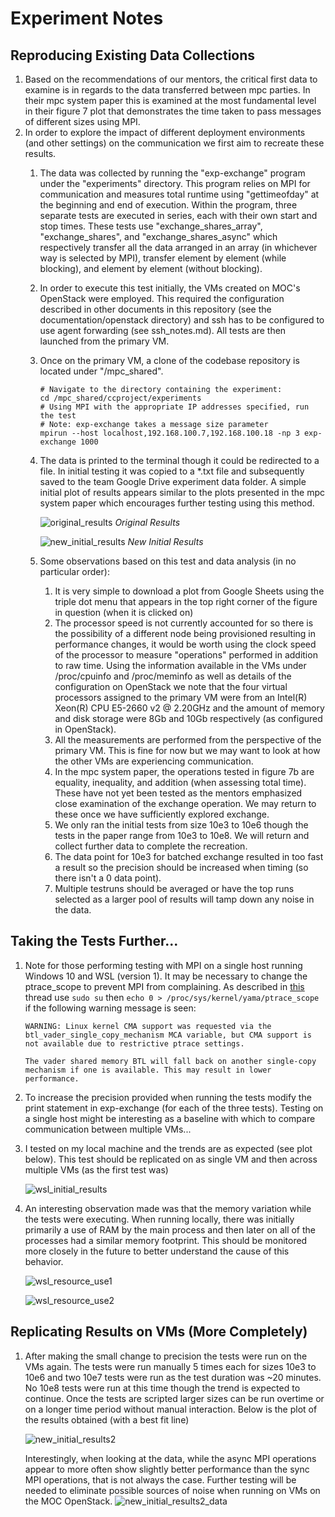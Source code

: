 # Experiment Notes

## Reproducing Existing Data Collections

1. Based on the recommendations of our mentors, the critical first data to examine is in regards to the data transferred between mpc parties. In their mpc system paper this is examined at the most fundamental level in their figure 7 plot that demonstrates the time taken to pass messages of different sizes using MPI.
1. In order to explore the impact of different deployment environments (and other settings) on the communication we first aim to recreate these results.
    1. The data was collected by running the "exp-exchange" program under the "experiments" directory. This program relies on MPI for communication and measures total runtime using "gettimeofday" at the beginning and end of execution. Within the program, three separate tests are executed in series, each with their own start and stop times. These tests use "exchange_shares_array", "exchange_shares", and "exchange_shares_async" which respectively transfer all the data arranged in an array (in whichever way is selected by MPI), transfer element by element (while blocking), and element by element (without blocking).
    1. In order to execute this test initially, the VMs created on MOC's OpenStack were employed. This required the configuration described in other documents in this repository (see the documentation/openstack directory) and ssh has to be configured to use agent forwarding (see ssh_notes.md). All tests are then launched from the primary VM.
    1. Once on the primary VM, a clone of the codebase repository is located under "/mpc_shared".
        ```
        # Navigate to the directory containing the experiment:
        cd /mpc_shared/ccproject/experiments
        # Using MPI with the appropriate IP addresses specified, run the test
        # Note: exp-exchange takes a message size parameter
        mpirun --host localhost,192.168.100.7,192.168.100.18 -np 3 exp-exchange 1000
        ```
    1. The data is printed to the terminal though it could be redirected to a file. In initial testing it was copied to a *.txt file and subsequently saved to the team Google Drive experiment data folder. A simple initial plot of results appears similar to the plots presented in the mpc system paper which encourages further testing using this method.

        ![original_results](/Images/performance_of_oblivious_primitives.png)
        *Original Results*

        ![new_initial_results](/Images/new_initial_results.png)
        *New Initial Results*

    1. Some observations based on this test and data analysis (in no particular order):
        1. It is very simple to download a plot from Google Sheets using the triple dot menu that appears in the top right corner of the figure in question (when it is clicked on)
        1. The processor speed is not currently accounted for so there is the possibility of a different node being provisioned resulting in performance changes, it would be worth using the clock speed of the processor to measure "operations" performed in addition to raw time. Using the information available in the VMs under /proc/cpuinfo and /proc/meminfo as well as details of the configuration on OpenStack we note that the four virtual processors assigned to the primary VM were from an Intel(R) Xeon(R) CPU E5-2660 v2 @ 2.20GHz and the amount of memory and disk storage were 8Gb and 10Gb respectively (as configured in OpenStack).
        1. All the measurements are performed from the perspective of the primary VM. This is fine for now but we may want to look at how the other VMs are experiencing communication.
        1. In the mpc system paper, the operations tested in figure 7b are equality, inequality, and addition (when assessing total time). These have not yet been tested as the mentors emphasized close examination of the exchange operation. We may return to these once we have sufficiently explored exchange.
        1. We only ran the initial tests from size 10e3 to 10e6 though the tests in the paper range from 10e3 to 10e8. We will return and collect further data to complete the recreation.
        1. The data point for 10e3 for batched exchange resulted in too fast a result so the precision should be increased when timing (so there isn't a 0 data point).
        1. Multiple testruns should be averaged or have the top runs selected as a larger pool of results will tamp down any noise in the data.

## Taking the Tests Further...

1. Note for those performing testing with MPI on a single host running Windows 10 and WSL (version 1). It may be necessary to change the ptrace_scope to prevent MPI from complaining. As described in [this](https://github.com/microsoft/WSL/issues/3397) thread use `sudo su` then `echo 0 > /proc/sys/kernel/yama/ptrace_scope` if the following warning message is seen:
    ```
    WARNING: Linux kernel CMA support was requested via the
    btl_vader_single_copy_mechanism MCA variable, but CMA support is
    not available due to restrictive ptrace settings.

    The vader shared memory BTL will fall back on another single-copy
    mechanism if one is available. This may result in lower performance.
    ```
1. To increase the precision provided when running the tests modify the print statement in exp-exchange (for each of the three tests). Testing on a single host might be interesting as a baseline with which to compare communication between multiple VMs...
1. I tested on my local machine and the trends are as expected (see plot below). This test should be replicated on as single VM and then across multiple VMs (as the first test was)

    ![wsl_initial_results](/Images/wsl_initial_results.png)

1. An interesting observation made was that the memory variation while the tests were executing. When running locally, there was initially primarily a use of RAM by the main process and then later on all of the processes had a similar memory footprint. This should be monitored more closely in the future to better understand the cause of this behavior.

    ![wsl_resource_use1](/Images/wsl_resource_use1.png)

    ![wsl_resource_use2](/Images/wsl_resource_use2.png)

## Replicating Results on VMs (More Completely)

1. After making the small change to precision the tests were run on the VMs again. The tests were run manually 5 times each for sizes 10e3 to 10e6 and two 10e7 tests were run as the test duration was ~20 minutes. No 10e8 tests were run at this time though the trend is expected to continue. Once the tests are scripted larger sizes can be run overtime or on a longer time period without manual interaction. Below is the plot of the results obtained (with a best fit line)

    ![new_initial_results2](/Images/new_initial_results2.png)

    Interestingly, when looking at the data, while the async MPI operations appear to more often show slightly better performance than the sync MPI operations, that is not always the case. Further testing will be needed to eliminate possible sources of noise when running on VMs on the MOC OpenStack.
    ![new_initial_results2_data](/Images/new_initial_results2_data.png)
